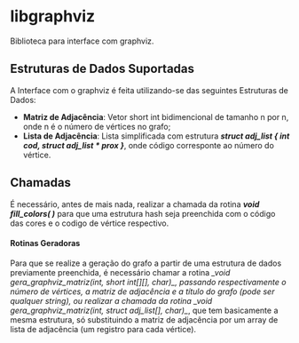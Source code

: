 # libgraphviz
Biblioteca para interface com graphviz.

## Estruturas de Dados Suportadas
A Interface com o graphviz é feita utilizando-se das seguintes Estruturas de Dados:
- **Matriz de Adjacência**: Vetor short int bidimencional de tamanho n por n, onde n é o número de vértices no grafo;
- **Lista de Adjacência**: Lista simplificada com estrutura **_struct adj_list { int cod, struct adj_list * prox }_**, onde código corresponte ao número do vértice.

## Chamadas
É necessário, antes de mais nada, realizar a chamada da rotina **_void fill_colors( )_** para que uma estrutura hash seja preenchida com o código das cores e o codigo de vértice respectivo.

#### Rotinas Geradoras
Para que se realize a geração do grafo a partir de uma estrutura de dados previamente preenchida, é necessário chamar a rotina **_void gera_graphviz_matriz(int, short int[][], char*)_**, passando respectivamente o número de vértices, a matriz de adjacência e a título do grafo (pode ser qualquer string), ou realizar a chamada da rotina **_void gera_graphviz_matriz(int, struct adj_list[], char*)_**, que tem basicamente a mesma estrutura, só substituindo a matriz de adjacência por um array de lista de adjacência (um registro para cada vértice). 
